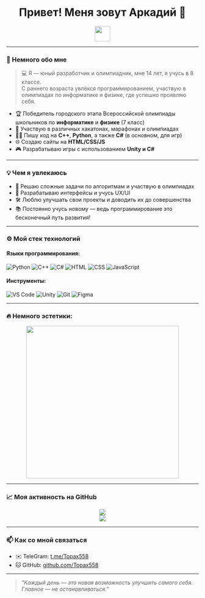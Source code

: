 <h1 align="center">Привет! Меня зовут Аркадий 👋</h1>

<p align="center">
  <img src="https://media.giphy.com/media/hvRJCLFzcasrR4ia7z/giphy.gif" width="40"/>
</p>

---

### 🧠 Немного обо мне

> 💻 Я — юный разработчик и олимпиадник, мне 14 лет, я учусь в 8 классе.  
> С раннего возраста увлёкся программированием, участвую в олимпиадах по информатике и физике, где успешно проявляю себя.

- 🏆 Победитель городского этапа Всероссийской олимпиады школьников по **информатике** и **физике** (7 класс)
- 🧩 Участвую в различных хакатонах, марафонах и олимпиадах
- 🧑‍💻 Пишу код на **C++**, **Python**, а также **C#** (в основном, для игр)
- 🌐 Создаю сайты на **HTML/CSS/JS**
- 🎮 Разрабатываю игры с использованием **Unity и C#**

---

### 💡 Чем я увлекаюсь

- 🚀 Решаю сложные задачи по алгоритмам и участвую в олимпиадах
- 🎨 Разрабатываю интерфейсы и учусь UX/UI
- 🛠 Люблю улучшать свои проекты и доводить их до совершенства
- 📚 Постоянно учусь новому — ведь программирование это бесконечный путь развития!

---

### ⚙️ Мой стек технологий

#### Языки программирования:
![Python](https://img.shields.io/badge/-Python-333?style=for-the-badge&logo=python)
![C++](https://img.shields.io/badge/-C++-00599C?style=for-the-badge&logo=c%2b%2b)
![C#](https://img.shields.io/badge/-C%23-239120?style=for-the-badge&logo=c-sharp)
![HTML](https://img.shields.io/badge/-HTML5-E34F26?style=for-the-badge&logo=html5)
![CSS](https://img.shields.io/badge/-CSS3-1572B6?style=for-the-badge&logo=css3)
![JavaScript](https://img.shields.io/badge/-JavaScript-F7DF1E?style=for-the-badge&logo=javascript)

#### Инструменты:
![VS Code](https://img.shields.io/badge/-Visual%20Studio%20Code-007ACC?style=for-the-badge&logo=visual-studio-code)
![Unity](https://img.shields.io/badge/-Unity-000000?style=for-the-badge&logo=unity)
![Git](https://img.shields.io/badge/-Git-F05032?style=for-the-badge&logo=git)
![Figma](https://img.shields.io/badge/-Figma-F24E1E?style=for-the-badge&logo=figma)

---

### 🔥 Немного эстетики:

<p align="center">
  <img src="https://media.giphy.com/media/qgQUggAC3Pfv687qPC/giphy.gif" width="400"/>
</p>

---

### 📈 Моя активность на GitHub

<p align="center">
  <img src="https://github-readme-stats.vercel.app/api?username=Topax558&show_icons=true&theme=tokyonight" />
  <br/>
  <img src="https://github-readme-streak-stats.herokuapp.com/?user=Topax558&theme=tokyonight" />
</p>

---

### 📫 Как со мной связаться

- ✉️ TeleGram: [t.me/Topax558](https://t.me/Topax558)
- 🐱 GitHub: [github.com/Topax558](https://github.com/Topax558)

---

> *"Каждый день — это новая возможность улучшить самого себя. Главное — не останавливаться."*
